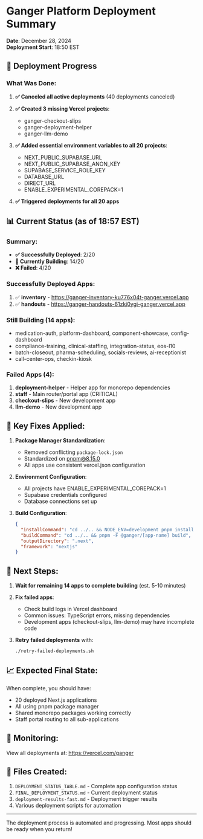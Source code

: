 # Ganger Platform Deployment Summary

**Date**: December 28, 2024  
**Deployment Start**: 18:50 EST

## 🚀 Deployment Progress

### What Was Done:

1. **✅ Canceled all active deployments** (40 deployments canceled)
2. **✅ Created 3 missing Vercel projects**:
   - ganger-checkout-slips
   - ganger-deployment-helper
   - ganger-llm-demo

3. **✅ Added essential environment variables to all 20 projects**:
   - NEXT_PUBLIC_SUPABASE_URL
   - NEXT_PUBLIC_SUPABASE_ANON_KEY
   - SUPABASE_SERVICE_ROLE_KEY
   - DATABASE_URL
   - DIRECT_URL
   - ENABLE_EXPERIMENTAL_COREPACK=1

4. **✅ Triggered deployments for all 20 apps**

## 📊 Current Status (as of 18:57 EST)

### Summary:
- **✅ Successfully Deployed**: 2/20
- **🔄 Currently Building**: 14/20  
- **❌ Failed**: 4/20

### Successfully Deployed Apps:
1. ✅ **inventory** - https://ganger-inventory-ku776x04t-ganger.vercel.app
2. ✅ **handouts** - https://ganger-handouts-61zkj0ygi-ganger.vercel.app

### Still Building (14 apps):
- medication-auth, platform-dashboard, component-showcase, config-dashboard
- compliance-training, clinical-staffing, integration-status, eos-l10
- batch-closeout, pharma-scheduling, socials-reviews, ai-receptionist
- call-center-ops, checkin-kiosk

### Failed Apps (4):
1. **deployment-helper** - Helper app for monorepo dependencies
2. **staff** - Main router/portal app (CRITICAL)
3. **checkout-slips** - New development app
4. **llm-demo** - New development app

## 🔧 Key Fixes Applied:

1. **Package Manager Standardization**:
   - Removed conflicting `package-lock.json`
   - Standardized on pnpm@8.15.0
   - All apps use consistent vercel.json configuration

2. **Environment Configuration**:
   - All projects have ENABLE_EXPERIMENTAL_COREPACK=1
   - Supabase credentials configured
   - Database connections set up

3. **Build Configuration**:
   ```json
   {
     "installCommand": "cd ../.. && NODE_ENV=development pnpm install --no-frozen-lockfile",
     "buildCommand": "cd ../.. && pnpm -F @ganger/[app-name] build",
     "outputDirectory": ".next",
     "framework": "nextjs"
   }
   ```

## 🎯 Next Steps:

1. **Wait for remaining 14 apps to complete building** (est. 5-10 minutes)

2. **Fix failed apps**:
   - Check build logs in Vercel dashboard
   - Common issues: TypeScript errors, missing dependencies
   - Development apps (checkout-slips, llm-demo) may have incomplete code

3. **Retry failed deployments** with:
   ```bash
   ./retry-failed-deployments.sh
   ```

## 📈 Expected Final State:

When complete, you should have:
- 20 deployed Next.js applications
- All using pnpm package manager
- Shared monorepo packages working correctly
- Staff portal routing to all sub-applications

## 🔗 Monitoring:

View all deployments at: https://vercel.com/ganger

## 📝 Files Created:

1. `DEPLOYMENT_STATUS_TABLE.md` - Complete app configuration status
2. `FINAL_DEPLOYMENT_STATUS.md` - Current deployment status
3. `deployment-results-fast.md` - Deployment trigger results
4. Various deployment scripts for automation

---

The deployment process is automated and progressing. Most apps should be ready when you return!